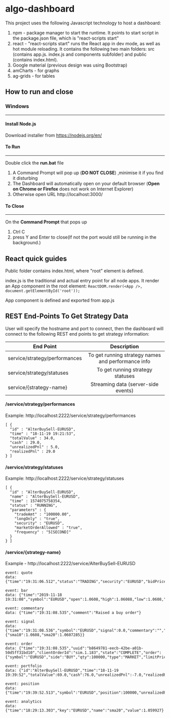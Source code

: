 # algo-dashboard
This project uses the following Javascript technology to host a dashboard:
1) npm - package manager to start the runtime. It points to start script in the package.json file, which is "react-scripts start"
2) react - "react-scripts start" runs the React app in dev mode, as well as hot module reloading. It contains the following two main folders: src (contains app.js. index.js and components subfolder) and public (contains index.html). 
3) Google material (previous design was using Bootstrap)
4) amCharts - for graphs
5) ag-grids - for tables


## How to run and close

### Windows
------------------------------------------------------------------------------------------------------------------------------------------
#### Install Node.js
Download installer from https://nodejs.org/en/


#### To Run
------------------------------------- 
Double click the **run.bat** file  

1) A Command Prompt will pop up (**DO NOT CLOSE**) ,minimise it if you find it disturbing
2) The Dashboard will automatically open on your default browser (**Open on Chrome or Firefox** does not work on Internet Explorer)
3) Otherwise open URL http://localhost:3000/

#### To Close
---------------------
On the **Command Prompt** that pops up
1) Ctrl C
2) press Y and Enter to close(If not the port would still be running in the background.)

## React quick guides
Public folder contains index.html, where "root" element is defined.

index.js is the traditional and actual entry point for all node apps. It render an App component in the root element:
```ReactDOM.render(<App />, document.getElementById('root'));```

App component is defined and exported from app.js

## REST End-Points To Get Strategy Data
User will specify the hostname and port to connect, then the dashboard will connect to the following REST end points to get strategy information:

| End Point                          | Description                                        |
| ---------------------------------- |:--------------------------------------------------:|
| service/strategy/performances      | To get running strategy names and performance info |
| service/strategy/statuses          | To get running strategy statuses                   |
| service/{strategy-name}            | Streaming data (server-side events)                |


#### /service/strategy/performances
Example: http://localhost:2222/service/strategy/performances

~~~
[ {
  "id" : "AlterBuySell-EURUSD",
  "time" : "18-11-19 19:21:53",
  "totalValue" : 34.0,
  "cash" : 29.0,
  "unrealizedPnl" : 5.0,
  "realizedPnl" : 29.0
} ]
~~~

#### /service/strategy/statuses
Example: http://localhost:2222/service/strategy/statuses

~~~
[ {
  "id" : "AlterBuySell-EURUSD",
  "name" : "AlterBuySell-EURUSD",
  "time" : 1574075758354,
  "status" : "RUNNING",
  "parameters" : {
    "tradeAmt" : "100000.00",
    "longOnly" : "true",
    "security" : "EURUSD",
    "marketOrderAllowed" : "true",
    "frequency" : "5[SECOND]"
  }
} ]
~~~




#### /service/{strategy-name}
Example - http://localhost:2222/service/AlterBuySell-EURUSD

~~~
event: quote
data: {"time":"19:31:06.512","status":"TRADING","security":"EURUSD","bidPrice":1.06087,"askPrice":1.06087}

event: bar
data: {"time":"2019-11-18 19:31:08","symbol":"EURUSD","open":1.0608,"high":1.06088,"low":1.0608,"close":1.06088,"volume":0}

event: commentary
data: {"time":"19:31:08.535","comment":"Raised a buy order"}

event: signal
data: {"time":"19:31:08.536","symbol":"EURUSD","signal":0.0,"commentary":"","analytics":{"sma10":1.0608,"sma20":1.0607285}}

event: order
data: {"time":"19:31:08.535","uuid":"b8649781-eecb-42be-a01b-50d5ff31bd10","clientOrderId":"sim.1.183","state":"COMPLETE","order":{"symbol":"EURUSD","side":"BUY","qty":100000,"type":"MARKET","limitPrice":0.0,"tif":"DAY"},"totalFill":100000,"avgPrice":1.06088}

event: portfolio
data: {"id":"AlterBuySell-EURUSD","time":"18-11-19 19:39:52","totalValue":69.0,"cash":76.0,"unrealizedPnl":-7.0,"realizedPnl":76.0}

event: position
data: {"time":"19:39:52.513","symbol":"EURUSD","position":100000,"unrealizedPnl":-7.0,"realizedPnl":76.0}

event: analytics
data:{"time":"18:29:13.303","key":"EURUSD","name":"sma20","value":1.059927}

~~~

